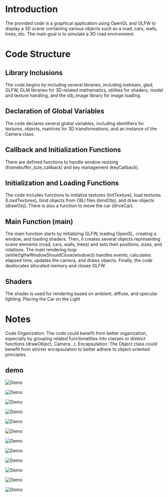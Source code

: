 # Introduction
The provided code is a graphical application using OpenGL and GLFW to display a 3D scene containing various objects such as a road, cars, walls, trees, etc. The main goal is to simulate a 3D road environment.

# Code Structure
## Library Inclusions
The code begins by including several libraries, including iostream, glad, GLFW, GLM libraries for 3D-related mathematics, utilities for shaders, model and texture handling, and the stb_image library for image loading.
## Declaration of Global Variables
The code declares several global variables, including identifiers for textures, objects, matrices for 3D transformations, and an instance of the Camera class.
## Callback and Initialization Functions
There are defined functions to handle window resizing (framebuffer_size_callback) and key management (keyCallback).
## Initialization and Loading Functions
The code includes functions to initialize textures (InitTexture), load textures (LoadTextures), bind objects from OBJ files (bindObj), and draw objects (drawObj). There is also a function to move the car (driveCar).
## Main Function (main)
The main function starts by initializing GLFW, loading OpenGL, creating a window, and loading shaders. Then, it creates several objects representing scene elements (road, cars, walls, trees) and sets their positions, sizes, and rotations.
The main rendering loop (while(!glfwWindowShouldClose(window))) handles events, calculates elapsed time, updates the camera, and draws objects.
Finally, the code deallocates allocated memory and closes GLFW.
## Shaders
The shader is used for rendering based on ambient, diffuse, and specular lighting.
Placing the Car on the Light

# Notes
Code Organization: The code could benefit from better organization, especially by grouping related functionalities into classes or distinct functions (drawObject, Camera…).
Encapsulation: The Object class could benefit from stricter encapsulation to better adhere to object-oriented principles.


## demo

![Demo](https://github.com/axios-shosan/city-road-simulation-3d/blob/master/demo/Screenshot%20from%202024-01-29%2007-28-29.png)

![Demo](https://github.com/axios-shosan/city-road-simulation-3d/blob/master/demo/Screenshot%20from%202024-01-29%2007-29-06.png)

![Demo](https://github.com/axios-shosan/city-road-simulation-3d/blob/master/demo/Screenshot%20from%202024-01-29%2007-40-47.png)

![Demo](https://github.com/axios-shosan/city-road-simulation-3d/blob/master/demo/Screenshot%20from%202024-01-29%2007-41-06.png)

![Demo](https://github.com/axios-shosan/city-road-simulation-3d/blob/master/demo/Screenshot%20from%202024-01-29%2010-34-07.png)

![Demo](https://github.com/axios-shosan/city-road-simulation-3d/blob/master/demo/Screenshot%20from%202024-01-29%2010-34-36.png)

![Demo](https://github.com/axios-shosan/city-road-simulation-3d/blob/master/demo/Screenshot%20from%202024-01-29%2010-35-00.png)

![Demo](https://github.com/axios-shosan/city-road-simulation-3d/blob/master/demo/Screenshot%20from%202024-01-29%2010-35-50.png)

![Demo](https://github.com/axios-shosan/city-road-simulation-3d/blob/master/demo/Screenshot%20from%202024-01-29%2010-35-59.png)

![Demo](https://github.com/axios-shosan/city-road-simulation-3d/blob/master/demo/Screenshot%20from%202024-01-29%2011-22-10.png)

![Demo](https://github.com/axios-shosan/city-road-simulation-3d/blob/master/demo/Screenshot%20from%202024-01-29%2011-22-34.png)

![Demo](https://github.com/axios-shosan/city-road-simulation-3d/blob/master/demo/Screenshot%20from%202024-01-29%2011-22-43.png)
